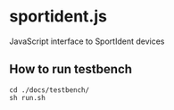 # sportident.js
JavaScript interface to SportIdent devices

## How to run testbench
```
cd ./docs/testbench/
sh run.sh
```
